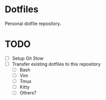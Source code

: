 # Dotfiles

Personal dotfile repository.

# TODO

- [ ] Setup Git Stow
- [ ] Transfer existing dotfiles to this repository
  - [ ] Bash
  - [ ] Vim
  - [ ] Tmux
  - [ ] Kitty
  - [ ] Others?
